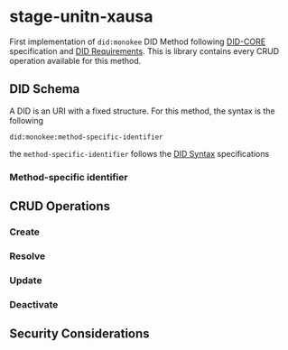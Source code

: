# stage-unitn-xausa
First implementation of `did:monokee` DID Method following [DID-CORE](https://www.w3.org/TR/did-core/) specification and [DID Requirements](https://www.w3.org/TR/did-core/#methods).
This is library contains every CRUD operation available for this method. 

## DID Schema
A DID is an URI with a fixed structure. For this method, the syntax is the following
```
did:monokee:method-specific-identifier
```
the `method-specific-identifier` follows the [DID Syntax](https://www.w3.org/TR/did-core/#did-syntax) specifications

### Method-specific identifier


## CRUD Operations
### Create
### Resolve 
### Update
### Deactivate

## Security Considerations
